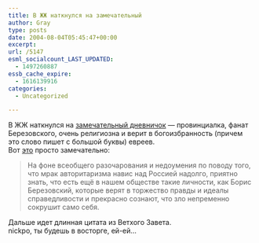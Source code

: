 ```yaml
---
title: В ЖЖ наткнулся на замечательный
author: Gray
type: posts
date: 2004-08-04T05:45:47+00:00
excerpt:
url: /5147
esml_socialcount_LAST_UPDATED:
  - 1497260887
essb_cache_expire:
  - 1616139916
categories:
  - Uncategorized

---
```








В ЖЖ наткнулся на <a href="http://www.livejournal.com/users/newesther/" target="_blank">замечательный дневничок</a> &#8212; провинциалка, фанат Березовского, очень религиозна и верит в богоизбранность (причем это слово пишет с большой буквы) евреев.  
Вот <a href="http://www.livejournal.com/users/newesther/109770.html" target="_blank">это</a> просто замечательно:

> На фоне всеобщего разочарования и недоумения по поводу того, что мрак авторитаризма навис над Россией надолго, приятно знать, что есть ещё в нашем обществе такие личности, как Борис Березовский, которые верят в торжество правды и идеалы справедливости и прекрасно сознают, что зло непременно сокрушит само себя.

Дальше идет длинная цитата из Ветхого Завета.  
nickpo, ты будешь в восторге, ей-ей&#8230;